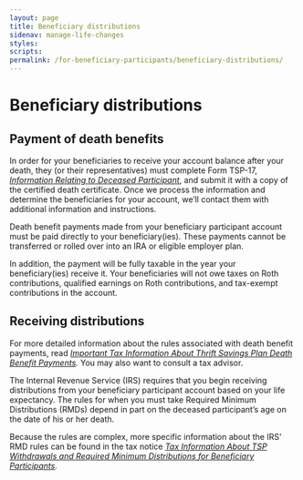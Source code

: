 ```yaml
---
layout: page
title: Beneficiary distributions
sidenav: manage-life-changes
styles:
scripts:
permalink: /for-beneficiary-participants/beneficiary-distributions/
---
```


# Beneficiary distributions

## Payment of death benefits

In order for your beneficiaries to receive your account balance after your death, they (or their representatives) must complete Form TSP-17, _[Information Relating to Deceased Participant](https://www.tsp.gov/PDF/formspubs/tsp-17.pdf)_, and submit it with a copy of the certified death certificate. Once we process the information and determine the beneficiaries for your account, we’ll contact them with additional information and instructions.

Death benefit payments made from your beneficiary participant account must be paid directly to your beneficiary(ies). These payments cannot be transferred or rolled over into an IRA or eligible employer plan. 

In addition, the payment will be fully taxable in the year your beneficiary(ies) receive it. Your beneficiaries will not owe taxes on Roth contributions, qualified earnings on Roth contributions, and tax-exempt contributions in the account.


## Receiving distributions

For more detailed information about the rules associated with death benefit payments, read *[Important Tax Information About Thrift Savings Plan Death Benefit Payments](https://www.tsp.gov/PDF/formspubs/tsp-583.pdf).* You may also want to consult a tax advisor.


The Internal Revenue Service (IRS) requires that you begin receiving distributions from your beneficiary participant account based on your life expectancy. The rules for when you must take Required Minimum Distributions (RMDs) depend in part on the deceased participant’s age on the date of his or her death.

Because the rules are complex, more specific information about the IRS' RMD rules can be found in the tax notice *[Tax Information About TSP Withdrawals and Required Minimum Distributions for Beneficiary Participants](https://www.tsp.gov/PDF/formspubs/tsp-776.pdf).*

